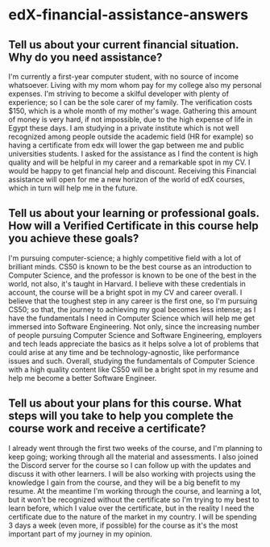 # edX-financial-assistance-answers

## Tell us about your current financial situation. Why do you need assistance? 
I'm currently a first-year computer student, with no source of income whatsoever. Living with my mom whom pay for my college also my personal expenses. I'm striving to become a skilful developer with plenty of experience; so I can be the sole carer of my family. The verification costs $150, which is a whole month of my mother's wage. Gathering this amount of money is very hard, if not impossible, due to the high expense of life in Egypt these days. I am studying in a private institute which is not well recognized among people outside the academic field (HR for example) so having a certificate from edx will lower the gap between me and public universities students. I asked for the assistance as I find the content is high quality and will be helpful in my career and a remarkable spot in my CV. I would be happy to get financial help and discount. Receiving this Financial assistance will open for me a new horizon of the world of edX courses, which in turn will help me in the future.

## Tell us about your learning or professional goals. How will a Verified Certificate in this course help you achieve these goals?
I'm pursuing computer-science; a highly competitive field with a lot of brilliant minds. CS50 is known to be the best course as an introduction to Computer Science, and the professor is known to be one of the best in the world, not also, it's taught in Harvard. I believe with these credentials in account, the course will be a bright spot in my CV and career overall. I believe that the toughest step in any career is the first one, so I'm pursuing CS50; so that, the journey to achieving my goal becomes less intense; as I have the fundamentals I need in Computer Science which will help me get immersed into Software Engineering. Not only, since the increasing number of people pursuing Computer Science and Software Engineering, employers and tech leads appreciate the basics as it helps solve a lot of problems that could arise at any time and be technology-agnostic, like performance issues and such. Overall, studying the fundamentals of Computer Science with a high quality content like CS50 will be a bright spot in my resume and help me become a better Software Engineer.


## Tell us about your plans for this course. What steps will you take to help you complete the course work and receive a certificate? 
I already went through the first two weeks of the course, and I'm planning to keep going; working through all the material and assessments. I also joined the Discord server for the course so I can follow up with the updates and discuss it with other learners. I will be also working with projects using the knowledge I gain from the course, and they will be a big benefit to my resume. At the meantime I'm working through the course, and learning a lot, but it won't be recognized without the certificate so I'm trying to my best to learn before, which I value over the certificate, but in the reality I need the certificate due to the nature of the market in my country. I will be spending 3 days a week (even more, if possible) for the course as it's the most important part of my journey in my opinion.
